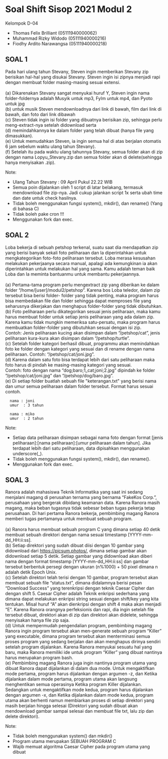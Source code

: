 # Soal Shift Sisop 2021 Modul 2

Kelompok D-04
- Thomas Felix Brilliant (05111940000062)
- Muhammad Rizky Widodo (05111940000216)
- Fiodhy Ardito Narawangsa (05111940000218)

## SOAL 1 ##
  Pada hari ulang tahun Stevany, Steven ingin memberikan Stevany zip berisikan hal-hal yang disukai Stevany. Steven ingin isi zipnya menjadi rapi dengan membuat folder masing-masing sesuai extensi. <br/>
  <br/>
  (a) Dikarenakan Stevany sangat menyukai huruf Y, Steven ingin nama folder-foldernya adalah Musyik untuk mp3, Fylm untuk mp4, dan Pyoto untuk jpg <br/>
  (b) untuk musik Steven mendownloadnya dari link di bawah, film dari link di bawah, dan foto dari link dibawah  <br/>
  (c) Steven tidak ingin isi folder yang dibuatnya berisikan zip, sehingga perlu meng-extract-nya setelah didownload serta <br/>
  (d) memindahkannya ke dalam folder yang telah dibuat (hanya file yang dimasukkan).<br/>
  (e) Untuk memudahkan Steven, ia ingin semua hal di atas berjalan otomatis 6 jam sebelum waktu ulang tahun Stevany). <br/>
  (f) Setelah itu pada waktu ulang tahunnya Stevany, semua folder akan di zip dengan nama Lopyu_Stevany.zip dan semua folder akan di delete(sehingga hanya menyisakan .zip).<br/>
   
  Note:
  - Ulang Tahun Stevany : 09 April Pukul 22.22 WIB
  - Semua poin dijalankan oleh 1 script di latar belakang, termasuk mendownload file zip-nya. Jadi cukup jalankan script 1x serta ubah time dan date untuk check hasilnya.
  - Tidak boleh menggunakan fungsi system(), mkdir(), dan rename() (Yang di bahasa C)
  - Tidak boleh pake cron !!!
  - Menggunakan fork dan exec.
 
 ## SOAL 2 ## 
  Loba bekerja di sebuah petshop terkenal, suatu saat dia mendapatkan zip yang berisi banyak sekali foto peliharaan dan Ia diperintahkan untuk mengkategorikan foto-foto peliharaan tersebut. Loba merasa kesusahan melakukan pekerjaanya secara manual, apalagi ada kemungkinan ia akan diperintahkan untuk melakukan hal yang sama. Kamu adalah teman baik Loba dan Ia meminta bantuanmu untuk membantu pekerjaannya.<br/>
  <br/>
 (a) Pertama-tama program perlu mengextract zip yang diberikan ke dalam folder “/home/[user]/modul2/petshop”. Karena bos Loba teledor, dalam zip tersebut bisa berisi folder-          folder yang tidak penting, maka program harus bisa membedakan file dan folder sehingga dapat memproses file yang seharusnya dikerjakan dan menghapus folder-folder yang          tidak dibutuhkan.<br/>
 (b) Foto peliharaan perlu dikategorikan sesuai jenis peliharaan, maka kamu harus membuat folder untuk setiap jenis peliharaan yang ada dalam zip. Karena kamu tidak mungkin          memeriksa satu-persatu, maka program harus membuatkan folder-folder yang dibutuhkan sesuai dengan isi zip.<br/>
     Contoh: Jenis peliharaan kucing akan disimpan dalam “/petshop/cat”, jenis peliharaan kura-kura akan disimpan dalam “/petshop/turtle”.<br/>
 (c) Setelah folder kategori berhasil dibuat, programmu akan memindahkan foto ke folder dengan kategori yang sesuai dan di rename dengan nama peliharaan.
     Contoh: “/petshop/cat/joni.jpg”. <br/>
 (d) Karena dalam satu foto bisa terdapat lebih dari satu peliharaan maka foto harus di pindah ke masing-masing kategori yang sesuai. <br/>
     Contoh: foto dengan nama “dog;baro;1_cat;joni;2.jpg” dipindah ke folder “/petshop/cat/joni.jpg” dan “/petshop/dog/baro.jpg”.<br/>
 (e) Di setiap folder buatlah sebuah file "keterangan.txt" yang berisi nama dan umur semua peliharaan dalam folder tersebut. Format harus sesuai contoh.
  ```
    nama : joni
    umur  : 3 tahun

    nama : miko
    umur  : 2 tahun
  ```
  Note:
  - Setiap data peliharaan disimpan sebagai nama foto dengan format [jenis peliharaan]:[nama peliharaan]:[umur peliharaan dalam tahun]. Jika terdapat lebih dari satu peliharaan,     data dipisahkan menggunakan underscore(_).
  - Tidak boleh menggunakan fungsi system(), mkdir(), dan rename().
  - Menggunakan fork dan exec.

  ## SOAL 3 ##
   Ranora adalah mahasiswa Teknik Informatika yang saat ini sedang menjalani magang di perusahan ternama yang bernama “FakeKos Corp.”, perusahaan yang bergerak dibidang keamanan data. Karena Ranora masih magang, maka beban tugasnya tidak sebesar beban tugas pekerja tetap perusahaan. Di hari pertama Ranora bekerja, pembimbing magang Ranora memberi tugas pertamanya untuk membuat sebuah program.<br/>
   <br/>
(a) Ranora harus membuat sebuah program C yang dimana setiap 40 detik membuat sebuah direktori dengan nama sesuai timestamp [YYYY-mm-dd_HH:ii:ss].<br/>
(b) Setiap direktori yang sudah dibuat diisi dengan 10 gambar yang didownload dari https://picsum.photos/, dimana setiap gambar akan didownload setiap 5 detik. Setiap gambar         yang didownload akan diberi nama dengan format timestamp [YYYY-mm-dd_HH:ii:ss] dan gambar tersebut berbentuk persegi dengan ukuran (n%1000) + 50 pixel dimana n adalah detik     Epoch Unix.<br/>
(c) Setelah direktori telah terisi dengan 10 gambar, program tersebut akan membuat sebuah file “status.txt”, dimana didalamnya berisi pesan “Download Success” yang terenkripsi       dengan teknik Caesar Cipher dan dengan shift 5. Caesar Cipher adalah Teknik enkripsi sederhana yang dimana dapat melakukan enkripsi string sesuai dengan shift/key yang kita     tentukan. Misal huruf “A” akan dienkripsi dengan shift 4 maka akan menjadi “E”. Karena Ranora orangnya perfeksionis dan rapi, dia ingin setelah file tersebut dibuat,             direktori akan di zip dan direktori akan didelete, sehingga menyisakan hanya file zip saja.<br/>
(d) Untuk mempermudah pengendalian program, pembimbing magang Ranora ingin program tersebut akan men-generate sebuah program “Killer” yang executable, dimana program tersebut       akan menterminasi semua proses program yang sedang berjalan dan akan menghapus dirinya sendiri setelah program dijalankan. Karena Ranora menyukai sesuatu hal yang baru,         maka Ranora memiliki ide untuk program “Killer” yang dibuat nantinya harus merupakan program bash.<br/>
(e) Pembimbing magang Ranora juga ingin nantinya program utama yang dibuat Ranora dapat dijalankan di dalam dua mode. Untuk mengaktifkan mode pertama, program harus dijalankan       dengan argumen -z, dan Ketika dijalankan dalam mode pertama, program utama akan langsung menghentikan semua operasinya Ketika program Killer dijalankan. Sedangkan untuk         mengaktifkan mode kedua, program harus dijalankan dengan argumen -x, dan Ketika dijalankan dalam mode kedua, program utama akan berhenti namun membiarkan proses di setiap       direktori yang masih berjalan hingga selesai (Direktori yang sudah dibuat akan mendownload gambar sampai selesai dan membuat file txt, lalu zip dan delete direktori).<br/>

  Note:
  - Tidak boleh menggunakan system() dan mkdir()
  - Program utama merupakan SEBUAH PROGRAM C
  - Wajib memuat algoritma Caesar Cipher pada program utama yang dibuat




